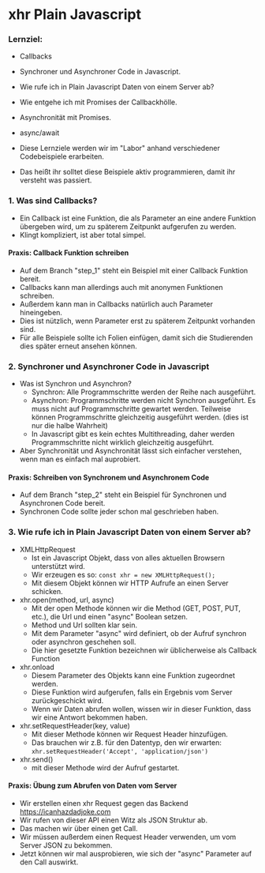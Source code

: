 # xhr Plain Javascript

### Lernziel:

- Callbacks
- Synchroner und Asynchroner Code in Javascript.
- Wie rufe ich in Plain Javascript Daten von einem Server ab?
- Wie entgehe ich mit Promises der Callbackhölle.
- Asynchronität mit Promises.
- async/await

- Diese Lernziele werden wir im "Labor" anhand verschiedener Codebeispiele erarbeiten.
- Das heißt ihr solltet diese Beispiele aktiv programmieren, damit ihr versteht was passiert.

### 1. Was sind Callbacks?

- Ein Callback ist eine Funktion, die als Parameter an eine andere Funktion übergeben wird, um zu späterem Zeitpunkt aufgerufen zu werden.
- Klingt kompliziert, ist aber total simpel.

#### Praxis: Callback Funktion schreiben

- Auf dem Branch "step_1" steht ein Beispiel mit einer Callback Funktion bereit.
- Callbacks kann man allerdings auch mit anonymen Funktionen schreiben.
- Außerdem kann man in Callbacks natürlich auch Parameter hineingeben.
- Dies ist nützlich, wenn Parameter erst zu späterem Zeitpunkt vorhanden sind.
- Für alle Beispiele sollte ich Folien einfügen, damit sich die Studierenden dies später erneut ansehen können.

### 2. Synchroner und Asynchroner Code in Javascript

- Was ist Synchron und Asynchron?
    - Synchron: Alle Programmschritte werden der Reihe nach ausgeführt.
    - Asynchron: Programmschritte werden nicht Synchron ausgeführt. Es muss nicht auf Programmschritte gewartet werden. Teilweise können Programmschritte gleichzeitig ausgeführt werden. (dies ist nur die halbe Wahrheit)
    - In Javascript gibt es kein echtes Multithreading, daher werden Programmschritte nicht wirklich gleichzeitig ausgeführt.
- Aber Synchronität und Asynchronität lässt sich einfacher verstehen, wenn man es einfach mal auprobiert.

#### Praxis: Schreiben von Synchronem und Asynchronem Code

- Auf dem Branch "step_2" steht ein Beispiel für Synchronen und Asynchronen Code bereit.
- Synchronen Code sollte jeder schon mal geschrieben haben.


### 3. Wie rufe ich in Plain Javascript Daten von einem Server ab?

- XMLHttpRequest
    - Ist ein Javascript Objekt, dass von alles aktuellen Browsern unterstützt wird.
    - Wir erzeugen es so: `const xhr = new XMLHttpRequest();`
    - Mit diesem Objekt können wir HTTP Aufrufe an einen Server schicken.
- xhr.open(method, url, async)
    - Mit der open Methode können wir die Method (GET, POST, PUT, etc.), die Url und einen "async" Boolean setzen.
    - Method und Url sollten klar sein.
    - Mit dem Parameter "async" wird definiert, ob der Aufruf synchron oder asynchron geschehen soll.
    - Die hier gesetzte Funktion bezeichnen wir üblicherweise als Callback Function
- xhr.onload
    - Diesem Parameter des Objekts kann eine Funktion zugeordnet werden.
    - Diese Funktion wird aufgerufen, falls ein Ergebnis vom Server zurückgeschickt wird.
    - Wenn wir Daten abrufen wollen, wissen wir in dieser Funktion, dass wir eine Antwort bekommen haben.
- xhr.setRequestHeader(key, value)
    - Mit dieser Methode können wir Request Header hinzufügen.
    - Das brauchen wir z.B. für den Datentyp, den wir erwarten: `xhr.setRequestHeader('Accept', 'application/json')`
- xhr.send()
    - mit dieser Methode wird der Aufruf gestartet.

#### Praxis: Übung zum Abrufen von Daten vom Server

- Wir erstellen einen xhr Request gegen das Backend https://icanhazdadjoke.com
- Wir rufen von dieser API einen Witz als JSON Struktur ab.
- Das machen wir über einen get Call.
- Wir müssen außerdem einen Request Header verwenden, um vom Server JSON zu bekommen.
- Jetzt können wir mal ausprobieren, wie sich der "async" Parameter auf den Call auswirkt.